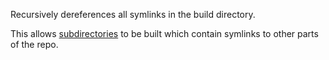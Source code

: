 Recursively dereferences all symlinks in the build directory.

This allows [subdirectories](https://github.com/timanovsky/subdir-heroku-buildpack) to be built which contain symlinks to other parts of the repo.
